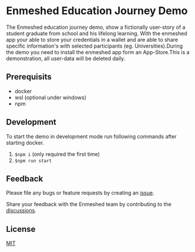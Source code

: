 # Enmeshed Education Journey Demo

The Enmeshed education journey demo, show a fictionally user-story of a student graduate from school and his lifelong learning. With the enmeshed app your able to store your credentials in a wallet and are able to share specific information's with selected participants (eg. Universities).During the demo you need to install the enmeshed app form an App-Store.This is a demonstration, all user-data will be deleted daily.

## Prerequisits

- docker
- wsl (optional under windows)
- npm

## Development

To start the demo in development mode run following commands after starting docker.

1. `$npm i` (only required the first time)
2. `$npm run start`

## Feedback

Please file any bugs or feature requests by creating an [issue](https://github.com/nmshd/feedback/issues).

Share your feedback with the Enmeshed team by contributing to the [discussions](https://github.com/nmshd/feedback/discussions).

## License

[MIT](LICENSE)
